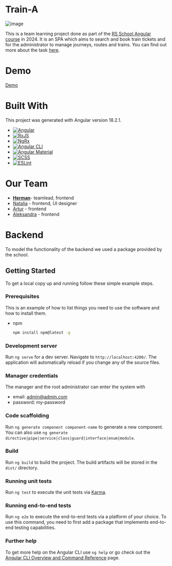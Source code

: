 # Train-A

![image](https://github.com/user-attachments/assets/48abed49-6703-4365-b050-9104233e49ad)


This is a team learning project done as part of the [RS School Angular course](https://rs.school/courses/angular) in 2024.
It is an SPA which aims to search and book train tickets and for the administrator to manage journeys, routes and trains.
You can find out more about the task [here](https://github.com/rolling-scopes-school/tasks/tree/master/tasks/train-a).

# Demo

[Demo](https://nuttik.github.io/train-a/)

# Built With

This project was generated with Angular version 18.2.1.

- [![Angular][Angular.io]][Angular-url]
- [![RxJS][RxJS.io]][RxJS-url]
- [![NgRx][NgRx.io]][NgRx-url]
- [![Angular CLI][AngularCLI.io]][AngularCLI-url]
- [![Angular Material][AngularMaterial.io]][AngularMaterial-url]
- [![SCSS][SCSS.io]][SCSS-url]
- [![ESLint][ESLint.io]][ESLint-url]

# Our Team

- **[Herman](https://github.com/mogitrash)**- teamlead, frontend
- [Natalia](https://github.com/Nuttik) - frontend, UI designer
- [Artur](https://github.com/Arthurchkeee) - frontend
- [Aleksandra](https://github.com/Aleksa013) - frontend

# Backend

To model the functionality of the backend we used a package provided by the school.

## Getting Started

To get a local copy up and running follow these simple example steps.

### Prerequisites

This is an example of how to list things you need to use the software and how to install them.

- npm
  ```sh
  npm install npm@latest -g
  ```

### Development server

Run `ng serve` for a dev server. Navigate to `http://localhost:4200/`. The application will automatically reload if you change any of the source files.

### Manager credentials

The manager and the root administrator can enter the system with

- email: admin@admin.com
- password: my-password

### Code scaffolding

Run `ng generate component component-name` to generate a new component. You can also use `ng generate directive|pipe|service|class|guard|interface|enum|module`.

### Build

Run `ng build` to build the project. The build artifacts will be stored in the `dist/` directory.

### Running unit tests

Run `ng test` to execute the unit tests via [Karma](https://karma-runner.github.io).

### Running end-to-end tests

Run `ng e2e` to execute the end-to-end tests via a platform of your choice. To use this command, you need to first add a package that implements end-to-end testing capabilities.

### Further help

To get more help on the Angular CLI use `ng help` or go check out the [Angular CLI Overview and Command Reference](https://angular.dev/tools/cli) page.

[Angular.io]: https://img.shields.io/badge/Angular-DD0031?style=for-the-badge&logo=angular&logoColor=white
[Angular-url]: https://angular.io/

<!-- Badges and Links -->

[Angular.io]: https://img.shields.io/badge/Angular-DD0031?style=for-the-badge&logo=angular&logoColor=white
[Angular-url]: https://angular.io/
[AngularMaterial.io]: https://img.shields.io/badge/Angular_Material-009688?style=for-the-badge&logo=angular&logoColor=white
[AngularMaterial-url]: https://material.angular.io/
[SCSS.io]: https://img.shields.io/badge/SCSS-CC6699?style=for-the-badge&logo=sass&logoColor=white
[SCSS-url]: https://sass-lang.com/
[RxJS.io]: https://img.shields.io/badge/RxJS-B7178C?style=for-the-badge&logo=ReactiveX&logoColor=white
[RxJS-url]: https://rxjs.dev/
[NgRx.io]: https://img.shields.io/badge/NgRx-764ABC?style=for-the-badge&logo=redux&logoColor=white
[NgRx-url]: https://ngrx.io/
[AngularCLI.io]: https://img.shields.io/badge/Angular%20CLI-DD0031?style=for-the-badge&logo=angular&logoColor=white
[AngularCLI-url]: https://angular.io/cli
[ESLint.io]: https://img.shields.io/badge/ESLint-4B32C3?style=for-the-badge&logo=eslint&logoColor=white
[ESLint-url]: https://eslint.org/
